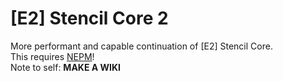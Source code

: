 # [E2] Stencil Core 2
More performant and capable continuation of [E2] Stencil Core.  
This requires [NEPM](https://github.com/Cryotheus/entity_proxy)!  
Note to self: **MAKE A WIKI**
